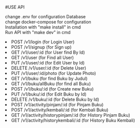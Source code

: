 #USE API

change .env for configuration Database
<br>
change docker-compose for configuration
<br>
Installation with "make install" in cmd
<br>
Run API with "make dev" in cmd
<br>
<li>POST /v1/login (for Login User)
<li>POST /v1/signup (for Sign up)
<li>GET /v1/user/:id (for User find By Id)
<li>GET /v1/user (for Find all User)
<li>PUT /v1/user/:id (for Edit User by Id)
<li>DELETE /v1/user/:id (for Delete User)
<li>PUT /v1/user/:id/photo (for Update Photo)
<li>GET /v1/buku (for find Buku by Judul)
<li>GET /v1/buku/allBuku (for find all Buku)
<li>POST /v1/buku/:id (for Create new Buku)
<li>PUT /v1/buku/:id (for Edit Buku by Id)
<li>DELETE /v1/buku/:id (for Delete Buku by Id)
<li>POST /v1/activity/pinjam/:id (for Pinjam Buku)
<li>POST /v1/activity/kembali/:id (for Kembali Buku)
<li>GET /v1/activity/historypinjam/:id (for History Pinjam Buku)
<li>GET /v1/activity/historykembali/:id (for History Buku Kembali)